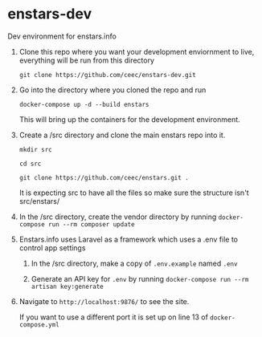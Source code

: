 # enstars-dev
Dev environment for enstars.info

1. Clone this repo where you want your development enviornment to live, everything will be run from this directory

    `git clone https://github.com/ceec/enstars-dev.git`

2. Go into the directory where you cloned the repo and run

    `docker-compose up -d --build enstars`

    This will bring up the containers for the development environment.

3. Create a /src directory and clone the main enstars repo into it.

    `mkdir src`

    `cd src`

    `git clone https://github.com/ceec/enstars.git .`

    It is expecting src to have all the files so make sure the structure isn't src/enstars/

4. In the /src directory, create the vendor directory by running `docker-compose run --rm composer update`

5. Enstars.info uses Laravel as a framework which uses a .env file to control app settings

    1. In the /src directory, make a copy of `.env.example` named `.env`

    2. Generate an API key for `.env` by running `docker-compose run --rm artisan key:generate`

5. Navigate to `http://localhost:9876/` to see the site.

    If you want to use a different port it is set up on line 13 of `docker-compose.yml`